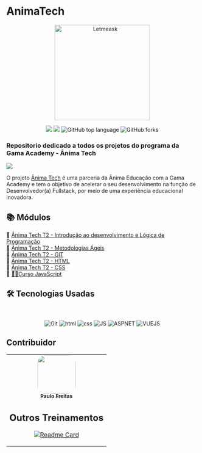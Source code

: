 # AnimaTech
<p align="center">
  <img alt="Letmeask" src="https://paulofreitasdev.files.wordpress.com/2021/09/logo-cor-768x98-1.png" width="250px">
</p>
<p align="center">
<img src="https://img.shields.io/static/v1?label=Gama-Academy&message=AnimaTech&color=gf6347&style&logo=ghost"/>
<img src="https://img.shields.io/github/license/mashape/apistatus.svg"/>
<img alt="GitHub top language" src="https://img.shields.io/github/languages/top/paulofreitas-py/AnimaTech">
<img alt="GitHub forks" src="https://img.shields.io/github/forks/paulofreitas-py/AnimaTech">
</p>

### Repositorio dedicado a todos os projetos do programa da Gama Academy - Ânima Tech
<img src="https://paulofreitasdev.files.wordpress.com/2021/09/screenshot-2021-09-19-at-17-08-38-anima-tech-ecossistema-anima.png">

O projeto [Ânima Tech](https://animatech.corporate.gama.academy/) é uma parceria da Ânima Educação com a Gama Academy e tem o objetivo de acelerar o seu desenvolvimento na função de Desenvolvedor(a) Fullstack, por meio de uma experiência educacional inovadora.

## 📚 Módulos

🔖 [Ânima Tech T2 - Introdução ao desenvolvimento e Lógica de Programação]()<br> 
🔖 [Ânima Tech T2 - Metodologias Ágeis]()<br> 
🔖 [Ânima Tech T2 - GIT]()<br>
🔖 [Ânima Tech T2 - HTML]()<br>
🔖 [Ânima Tech T2 - CSS]()<br>
🔖 [👨‍💻Curso JavaScript](https://github.com/paulofreitas-py/AnimaTech/tree/main/Curso_JavaScript)<br>

## 🛠 Tecnologias Usadas
<br>
<p align="center">

  <img alt="Git" src="https://img.shields.io/badge/git%20-%23F05033.svg?&style=for-the-badge&logo=git&logoColor=white"/>
  <img alt="html" src="https://img.shields.io/badge/html5%20-%23F05650.svg?&style=for-the-badge&logo=html5&logoColor=white"/>
  <img alt="css" src="https://img.shields.io/badge/css%20-%2300599C.svg?&style=for-the-badge&logo=css3&ogoColor=white"/>
  <img alt="JS" src="https://img.shields.io/badge/javascript%20-F7DF1E?style=for-the-badge&logo=javascript&logoColor=gray"/>
  <img alt="ASPNET" src="https://img.shields.io/badge/asp.net%20-12358a?style=for-the-badge"/>
  <img alt="VUEJS" src="https://img.shields.io/badge/vue.js%20-4FC08D?style=for-the-badge&logo=vue.js&logoColor=white"/>

## Contribuidor
 
<table>
    <td align="center"><a href="https://github.com/paulofreitas-py"><img style="border-radius: 20%;" src="https://avatars.githubusercontent.com/u/42820569?s=400&u=756d1c6a756b352a1095e7cb9289d3170f909765&v=4" width="100px;" alt=""/><br /><sub><b>Paulo Freitas</b></sub></a><br />

## Outros Treinamentos

[![Readme Card](https://github-readme-stats.vercel.app/api/pin/?username=paulofreitas-py&repo=Hiring-Coders)](https://github.com/paulofreitas-py/Hiring-Coders)
